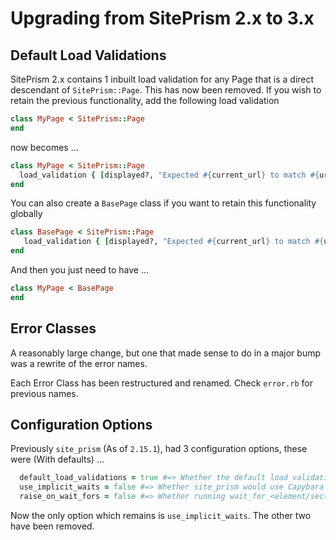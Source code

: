 # Upgrading from SitePrism 2.x to 3.x

## Default Load Validations

SitePrism 2.x contains 1 inbuilt load validation for any Page that is a direct descendant of `SitePrism::Page`.
This has now been removed. If you wish to retain the previous functionality, add the following load validation

```ruby
class MyPage < SitePrism::Page
end
```

now becomes ...

```ruby
class MyPage < SitePrism::Page
  load_validation { [displayed?, "Expected #{current_url} to match #{url_matcher} but it did not."] }
end
```

You can also create a `BasePage` class if you want to retain this functionality globally
```ruby
class BasePage < SitePrism::Page
   load_validation { [displayed?, "Expected #{current_url} to match #{url_matcher} but it did not."] }
end
```

And then you just need to have ...

```ruby
class MyPage < BasePage
end
```

## Error Classes

A reasonably large change, but one that made sense to do in a major bump was a rewrite of the error names.

Each Error Class has been restructured and renamed. Check `error.rb` for previous names.

## Configuration Options

Previously `site_prism` (As of `2.15.1`), had 3 configuration options, these were (With defaults) ...

```ruby
  default_load_validations = true #=> Whether the default load validation for displayed? was set 
  use_implicit_waits = false #=> Whether site_prism would use Capybara's implicit waiting by default
  raise_on_wait_fors = false #=> Whether running wait_for_<element/section> methods that failed would crash
```

Now the only option which remains is `use_implicit_waits`. The other two have been removed.
